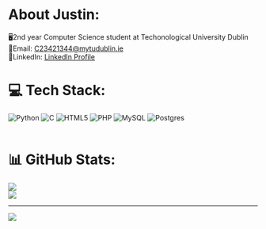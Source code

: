 
#  About Justin:
🖥️2nd year Computer Science student at Techonological University Dublin <br>
📧Email: C23421344@mytudublin.ie <br>
💼LinkedIn: [LinkedIn Profile](https://www.linkedin.com/in/justin-mcgarr-8a277b32b/)

# 💻 Tech Stack:

![Python](https://img.shields.io/badge/python-3670A0?style=for-the-badge&logo=python&logoColor=ffdd54) ![C](https://img.shields.io/badge/c-%2300599C.svg?style=for-the-badge&logo=c&logoColor=white) ![HTML5](https://img.shields.io/badge/html5-%23E34F26.svg?style=for-the-badge&logo=html5&logoColor=white) ![PHP](https://img.shields.io/badge/php-%23777BB4.svg?style=for-the-badge&logo=php&logoColor=white) ![MySQL](https://img.shields.io/badge/mysql-4479A1.svg?style=for-the-badge&logo=mysql&logoColor=white) ![Postgres](https://img.shields.io/badge/postgres-%23316192.svg?style=for-the-badge&logo=postgresql&logoColor=white)
<br /><br /> 

# 📊 GitHub Stats:
![](https://github-readme-stats.vercel.app/api?username=Jooj9898&theme=dark&hide_border=false&include_all_commits=false&count_private=false)<br/>
![](https://github-readme-stats.vercel.app/api/top-langs/?username=Jooj9898&theme=dark&hide_border=false&include_all_commits=false&count_private=true&layout=compact&token=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&cache_seconds=10)


---
[![](https://visitcount.itsvg.in/api?id=Jooj9898&icon=0&color=0)](https://visitcount.itsvg.in)

